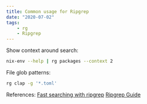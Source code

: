 ```yaml
---
title: Common usage for Ripgrep
date: "2020-07-02"
tags:
    - rg
    - Ripgrep
---
```


Show context around search:
```sh
nix-env --help | rg packages --context 2
```

File glob patterns:
```sh
rg clap -g '*.toml'
```


References:
[Fast searching with ripgrep](https://mariusschulz.com/blog/fast-searching-with-ripgrep)
[Ripgrep Guide](https://github.com/BurntSushi/ripgrep/blob/master/GUIDE.md)
